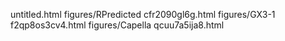 untitled.html
figures/RPredicted
cfr2090gl6g.html
figures/GX3-1
f2qp8os3cv4.html
figures/Capella
qcuu7a5ija8.html